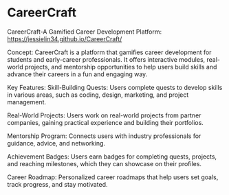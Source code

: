 # CareerCraft

CareerCraft-A Gamified Career Development Platform: https://jessielin34.github.io/CareerCraft/

Concept: CareerCraft is a platform that gamifies career development for students and early-career professionals. It offers interactive modules, real-world projects, and mentorship opportunities to help users build skills and advance their careers in a fun and engaging way. 

Key Features: Skill-Building Quests: Users complete quests to develop skills in various areas, such as coding, design, marketing, and project management.

Real-World Projects: Users work on real-world projects from partner companies, gaining practical experience and building their portfolios. 

Mentorship Program: Connects users with industry professionals for guidance, advice, and networking. 

Achievement Badges: Users earn badges for completing quests, projects, and reaching milestones, which they can showcase on their profiles. 

Career Roadmap: Personalized career roadmaps that help users set goals, track progress, and stay motivated.

